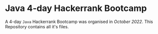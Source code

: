 # Java 4-day Hackerrank Bootcamp
A 4-day `Java` Hackerrank Bootcamp was organised in *October 2022*. This Repository contains all it's files.